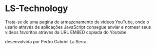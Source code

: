 # LS-Technology

Trata-se de uma pagina de armazenamento de videos YouTube, onde o usario através de aplicações JavaScript consegue enviar e nomear seus videos favoritos
através da URL EMBED copiada do Youtube.

desenvolvida por Pedro Gabriel La Serra.
